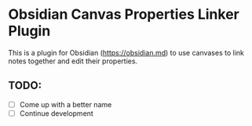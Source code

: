 # Obsidian Canvas Properties Linker Plugin

This is a plugin for Obsidian (https://obsidian.md) to use canvases to link notes together and edit their properties.

## TODO:
- [ ] Come up with a better name
- [ ] Continue development